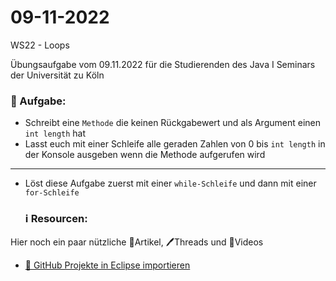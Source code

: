 # 09-11-2022
WS22 - Loops

Übungsaufgabe vom 09.11.2022 für die Studierenden des Java I Seminars der Universität zu Köln

### 📝 Aufgabe:

- Schreibt eine ```Methode``` die keinen Rückgabewert und als Argument einen ```int length``` hat
- Lasst euch mit einer Schleife alle geraden Zahlen von 0 bis ```int length``` in der Konsole ausgeben wenn die Methode aufgerufen wird
--------------------------------------
- Löst diese Aufgabe zuerst mit einer ```while-Schleife``` und dann mit einer ```for-Schleife```
  
  ### ℹ️ Resourcen:
Hier noch ein paar nützliche 📃Artikel, 🖊️Threads und 🎥Videos

- [ 🎥 GitHub Projekte in Eclipse importieren](https://drive.google.com/file/d/1IpwHADmwViEGQ7Pf4BgybUYpz7WBoMe5/view?usp=sharing)


